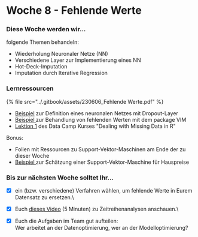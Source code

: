 # Woche 8 - Fehlende Werte

### Diese Woche werden wir...

folgende Themen behandeln:&#x20;

* Wiederholung Neuronaler Netze (NN)
* Verschiedene Layer zur Implementierung eines NN
* Hot-Deck-Imputation
* Imputation durch Iterative Regression

### Lernressourcen

{% file src="../.gitbook/assets/230606_Fehlende Werte.pdf" %}

* [Beispiel](https://github.com/opencampus-sh/einfuehrung-in-data-science-und-ml/blob/main/Neuronale%20Netze/neural-net-estimation-with-dropout.Rmd) zur Definition eines neuronalen Netzes mit Dropout-Layer
* [Beispiel ](https://github.com/opencampus-sh/einfuehrung-in-data-science-und-ml/blob/main/Fehlende%20Werte/missing-data.R)zur Behandlung von fehlenden Werten mit dem package VIM
* [Lektion 1](https://www.datacamp.com/courses/dealing-with-missing-data-in-r) des Data Camp Kurses "Dealing with Missing Data in R"

Bonus:

* Folien mit Ressourcen zu Support-Vektor-Maschinen am Ende der zu dieser Woche
* [Beispiel ](https://github.com/opencampus-sh/einfuehrung-in-data-science-und-ml/tree/main/Woche%206)zur Schätzung einer Support-Vektor-Maschine für Hauspreise

### Bis zur nächsten Woche solltet Ihr...

* [x] ein (bzw. verschiedene) Verfahren wählen, um fehlende Werte in Eurem Datensatz zu ersetzen.\

* [x] Euch [dieses Video](https://coursera.org/share/3f650f2a9fc3aef4a5ce140f99daf9a3) (5 Minuten) zu Zeitreihenanalysen anschauen.\

* [x] Euch die Aufgaben im Team gut aufteilen:\
  Wer arbeitet an der Datenoptimierung, wer an der Modelloptimierung?
